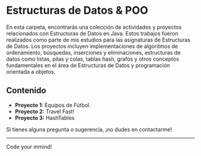 # Estructuras de Datos & POO

En esta carpeta, encontrarás una colección de actividades y proyectos relacionados con Estructuras de Datos en Java. Estos trabajos fueron realizados como parte de mis estudios para las asignaturas de Estructuras de Datos. Los proyectos incluyen implementaciones de algoritmos de ordenamiento, búsquedas, inserciones y eliminaciones, estructuras de datos como listas, pilas y colas, tablas hash, grafos y otros conceptos fundamentales en el área de Estructuras de Datos y programación orientada a objetos.

## Contenido

- **Proyecto 1:** Equipos de Fútbol. 
- **Proyecto 2:** Travel Fast!
- **Proyecto 3:** HashTables

Si tienes alguna pregunta o sugerencia, ¡no dudes en contactarme! 

---

Code your mmind!
